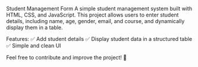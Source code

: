 Student Management Form
A simple student management system built with HTML, CSS, and JavaScript. This project allows users to enter student details, including name, age, gender, email, and course, and dynamically display them in a table.

Features:
✅ Add student details
✅ Display student data in a structured table
✅ Simple and clean UI

Feel free to contribute and improve the project! 🚀

